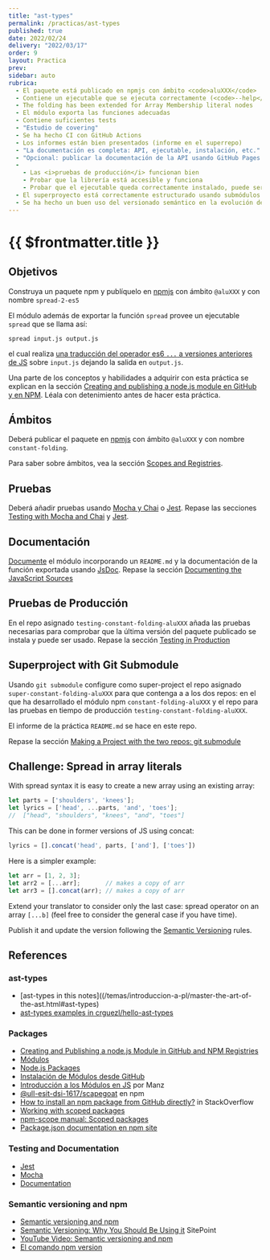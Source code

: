 ```yaml
---
title: "ast-types"
permalink: /practicas/ast-types
published: true
date: 2022/02/24
delivery: "2022/03/17"
order: 9
layout: Practica
prev: 
sidebar: auto
rubrica: 
  - El paquete está publicado en npmjs con ámbito <code>aluXXX</code>
  - Contiene un ejecutable que se ejecuta correctamente (<code>--help</code>, etc.)
  - The folding has been extended for Array Membership literal nodes 
  - El módulo exporta las funciones adecuadas
  - Contiene suficientes tests 
  - "Estudio de covering"
  - Se ha hecho CI con GitHub Actions
  - Los informes están bien presentados (informe en el superrepo)
  - "La documentación es completa: API, ejecutable, instalación, etc." 
  - "Opcional: publicar la documentación de la API usando GitHub Pages en la carpeta <code>docs/</code>"
  - 
    - Las <i>pruebas de producción</i> funcionan bien
    - Probar que la librería está accesible y funciona 
    - Probar que el ejecutable queda correctamente instalado, puede ser ejecutado con el nombre publicado y produce salidas correctas
  - El superproyecto está correctamente estructurado usando submódulos
  - Se ha hecho un buen uso del versionado semántico en la evolución del módulo
---
```


# {{ $frontmatter.title }}

## Objetivos

Construya un paquete npm y 
publíquelo en [npmjs](https://www.npmjs.com/) con ámbito `@aluXXX` y con nombre `spread-2-es5` 

El módulo además de exportar la función `spread` provee un ejecutable `spread` que se llama así:

```
spread input.js output.js
```

el cual realiza [una traducción del operador es6 `...` a versiones anteriores de JS](/temas/introduccion-a-pl/master-the-art-of-the-ast.html#translating-the-es6-spread-operator-to-es5) sobre `input.js` dejando la salida en `output.js`.

Una parte de los conceptos y habilidades a adquirir con esta práctica se explican en la sección [Creating and publishing a node.js module en GitHub y en NPM](/temas/introduccion-a-javascript/creating-and-publishing-npm-module). Léala con detenimiento antes de hacer esta práctica. 

## Ámbitos

Deberá publicar el paquete en [npmjs](https://www.npmjs.com/) con ámbito `@aluXXX` y con nombre `constant-folding`.

Para saber sobre ámbitos, vea la sección [Scopes and Registries](/temas/introduccion-a-javascript/creating-and-publishing-npm-module#scopes-and-registries).

## Pruebas

Deberá añadir pruebas usando [Mocha y Chai](/temas/introduccion-a-javascript/creating-and-publishing-npm-module.html#testing-with-mocha-and-chai) o [Jest](/temas/introduccion-a-javascript/jest).
Repase las secciones [Testing with Mocha and Chai](/temas/introduccion-a-javascript/creating-and-publishing-npm-module.html#testing-with-mocha-and-chai) y [Jest](/temas/introduccion-a-javascript/jest).

## Documentación

[Documente](/temas/introduccion-a-javascript/documentation)
el módulo incorporando un `README.md` y la documentación de la función exportada usando [JsDoc](/temas/introduccion-a-javascript/documentation.html).
Repase la sección [Documenting the JavaScript Sources](/temas/introduccion-a-javascript/creating-and-publishing-npm-module.html#documenting-the-javascript-sources)

## Pruebas de Producción

En el repo asignado `testing-constant-folding-aluXXX` añada las pruebas necesarias
para comprobar que la última versión del paquete publicado se instala y puede ser usado.
Repase la sección [Testing in Production](/temas/introduccion-a-javascript/creating-and-publishing-npm-module.html#testing-in-production)

## Superproject with Git Submodule

Usando `git submodule` configure como super-project el repo asignado `super-constant-folding-aluXXX` para que contenga
a a los dos repos: en el que ha desarrollado el módulo npm `constant-folding-aluXXX` y el repo para las pruebas en tiempo de producción `testing-constant-folding-aluXXX`.

El informe de la práctica `README.md` se hace en este repo.

Repase la sección [Making a Project with the two repos: git submodule](/temas/introduccion-a-javascript/creating-and-publishing-npm-module.html#making-a-project-with-the-two-repos-git-submodule)

## Challenge: Spread in array literals

With spread syntax it is easy to create a new array using an existing array:

```js
let parts = ['shoulders', 'knees'];
let lyrics = ['head', ...parts, 'and', 'toes'];
//  ["head", "shoulders", "knees", "and", "toes"]
```
This can be done in former versions of JS using concat:

```js
lyrics = [].concat('head', parts, ['and'], ['toes'])
``` 

Here is a simpler example:

```js
let arr = [1, 2, 3];
let arr2 = [...arr];       // makes a copy of arr
let arr3 = [].concat(arr); // makes a copy of arr
``` 

Extend your translator to consider only the last case: spread operator on an array `[...b]`
(feel free to consider the general case if you have time).

Publish it and update the version following the
[Semantic Versioning](/temas/introduccion-a-javascript/creating-and-publishing-npm-module.html#semantic-versioning)
rules.

## References

### ast-types

* [ast-types in this notes]((/temas/introduccion-a-pl/master-the-art-of-the-ast.html#ast-types)
* [ast-types examples in crguezl/hello-ast-types](https://github.com/crguezl/hello-ast-types)

### Packages

* [Creating and Publishing a node.js Module in GitHub and NPM Registries](/temas/introduccion-a-javascript/creating-and-publishing-npm-module)
* [Módulos](/temas/introduccion-a-javascript/modulos)
* [Node.js Packages](/temas/introduccion-a-javascript/nodejspackages)
* [Instalación de Módulos desde GitHub](/temas/introduccion-a-javascript/nodejspackages.html#instalaci%C3%B3n-desde-github)
* [Introducción a los Módulos en JS](https://lenguajejs.com/automatizadores/introduccion/commonjs-vs-es-modules/) por Manz
* [@ull-esit-dsi-1617/scapegoat](https://www.npmjs.com/package/@ull-esit-dsi-1617/scapegoat) en npm
* [How to install an npm package from GitHub directly?](https://stackoverflow.com/questions/17509669/how-to-install-an-npm-package-from-github-directly) in StackOverflow
* [Working with scoped packages](https://docs.npmjs.com/getting-started/scoped-packages)
* [npm-scope manual: Scoped packages](https://docs.npmjs.com/misc/scope#publishing-public-scoped-packages-to-the-public-npm-registry)
* [Package.json documentation en npm site](https://docs.npmjs.com/files/package.json)

### Testing and Documentation

* [Jest](/temas/introduccion-a-javascript/jest)
* [Mocha](/temas/introduccion-a-javascript/mocha)
* [Documentation](/temas/introduccion-a-javascript/documentation)

### Semantic versioning and npm

* [Semantic versioning and npm](https://docs.npmjs.com/getting-started/semantic-versioning)
* [Semantic Versioning: Why You Should Be Using it](https://www.sitepoint.com/semantic-versioning-why-you-should-using/) SitePoint
* [YouTube Video: Semantic versioning and npm](https://youtu.be/kK4Meix58R4)
* [El comando npm version](https://docs.npmjs.com/cli/version)
